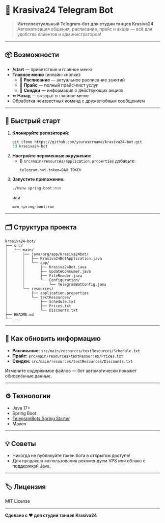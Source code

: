 
# 💃 Krasiva24 Telegram Bot

> **Интеллектуальный Telegram-бот для студии танцев Krasiva24**  
> Автоматизация общения, расписание, прайс и акции — всё для удобства клиентов и администраторов!

---

## 📦 Возможности

- **/start** — приветствие и главное меню
- **Главное меню** (инлайн-кнопки):
  - 📅 **Расписание** — актуальное расписание занятий
  - 💸 **Прайс** — полный прайс-лист услуг
  - 🎁 **Скидки** — информация о действующих акциях
- ⬅ **Назад** — возврат в главное меню
- Обработка неизвестных команд с дружелюбным сообщением

---

## 🚀 Быстрый старт

1. **Клонируйте репозиторий:**
   ```bash
   git clone https://github.com/yourusername/krasiva24-bot.git
   cd krasiva24-bot
   ```
2. **Настройте переменные окружения:**
   - В `src/main/resources/application.properties` добавьте:
     ```
     telegram.bot.token=ВАШ_ТОКЕН
     ```
3. **Запустите приложение:**
   ```bash
   ./mvnw spring-boot:run
   ```
   или
   ```bash
   mvn spring-boot:run
   ```

---

## 🗂️ Структура проекта

```
krasiva24-bot/
├── src/
│   └── main/
│       ├── java/org/app/krasiva24bot/
│       │   ├── Krasiva24BotApplication.java
│       │   └── app/
│       │       ├── Krasiva24Bot.java
│       │       ├── UpdateConsumer.java
│       │       ├── FileReader.java
│       │       └── Configuration/
│       │           └── TelegramBotConfig.java
│       └── resources/
│           ├── application.properties
│           └── textResources/
│               ├── Schedule.txt
│               ├── Prices.txt
│               └── Discounts.txt
├── README.md
└── ...
```

---

## 📝 Как обновить информацию

- **Расписание:** `src/main/resources/textResources/Schedule.txt`
- **Прайс:** `src/main/resources/textResources/Prices.txt`
- **Скидки:** `src/main/resources/textResources/Discounts.txt`

Измените содержимое файлов — бот автоматически покажет обновлённые данные.

---

## ⚙️ Технологии

- Java 17+
- Spring Boot
- [TelegramBots Spring Starter](https://github.com/rubenlagus/TelegramBots)
- Maven

---

## 💡 Советы

- Никогда не публикуйте токен бота в открытом доступе!
- Для продакшн-использования рекомендуем VPS или облако с поддержкой Java.

---

## 🏷️ Лицензия

MIT License

---

**Сделано с ❤️ для студии танцев Krasiva24**

